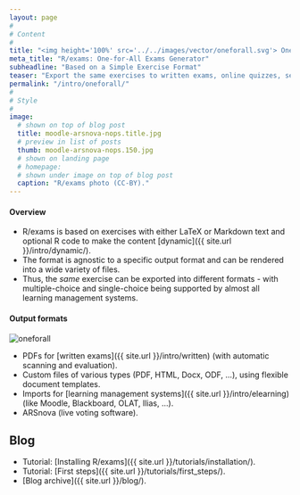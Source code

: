 ```yaml
---
layout: page
#
# Content
#
title: "<img height='100%' src='../../images/vector/oneforall.svg'> One-for-All Exams Generator"
meta_title: "R/exams: One-for-All Exams Generator"
subheadline: "Based on a Simple Exercise Format"
teaser: "Export the same exercises to written exams, online quizzes, self tests, and live voting software."
permalink: "/intro/oneforall/"
#
# Style
#
image:
  # shown on top of blog post
  title: moodle-arsnova-nops.title.jpg
  # preview in list of posts
  thumb: moodle-arsnova-nops.150.jpg
  # shown on landing page
  # homepage:
  # shown under image on top of blog post
  caption: "R/exams photo (CC-BY)."
---
```


#### Overview

- R/exams is based on exercises with either LaTeX or Markdown text and
  optional R code to make the content [dynamic]({{ site.url }}/intro/dynamic/).
- The format is agnostic to a specific output format and can be rendered
  into a wide variety of files.
- Thus, the _same_ exercise can be exported into different
  formats - with multiple-choice and single-choice being supported by
  almost all learning management systems.

#### Output formats

<div class='row t20 b20'>
  <div class='small-12 medium-10 large-8 columns'>
    <img src="{{ site.url }}/images/oneforall.svg" alt="oneforall" />
  </div>
</div>

- PDFs for [written exams]({{ site.url }}/intro/written) (with automatic scanning and evaluation).
- Custom files of various types (PDF, HTML, Docx, ODF, ...), using flexible document templates.
- Imports for [learning management systems]({{ site.url }}/intro/elearning) (like Moodle, Blackboard, OLAT, Ilias, ...).
- ARSnova (live voting software).


## Blog ##

* Tutorial: [Installing R/exams]({{ site.url }}/tutorials/installation/).
* Tutorial: [First steps]({{ site.url }}/tutorials/first_steps/).
* [Blog archive]({{ site.url }}/blog/).
